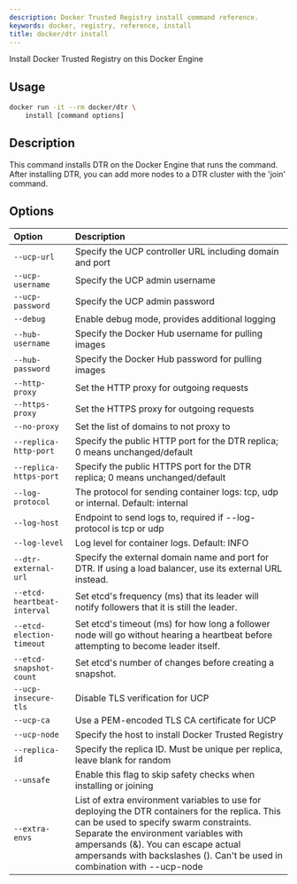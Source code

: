 ```yaml
---
description: Docker Trusted Registry install command reference.
keywords: docker, registry, reference, install
title: docker/dtr install
---
```

Install Docker Trusted Registry on this Docker Engine

## Usage

```bash
docker run -it --rm docker/dtr \
    install [command options]
```

## Description

This command installs DTR on the Docker Engine that runs the command. After installing DTR, you can add more nodes to a DTR cluster with the 'join' command.

## Options

| Option                      | Description                                                                                                                                                                                                                                                                                              |
|:--------------------------- |:-------------------------------------------------------------------------------------------------------------------------------------------------------------------------------------------------------------------------------------------------------------------------------------------------------- |
| `--ucp-url`                 | Specify the UCP controller URL including domain and port                                                                                                                                                                                                                                                 |
| `--ucp-username`            | Specify the UCP admin username                                                                                                                                                                                                                                                                           |
| `--ucp-password`            | Specify the UCP admin password                                                                                                                                                                                                                                                                           |
| `--debug`                   | Enable debug mode, provides additional logging                                                                                                                                                                                                                                                           |
| `--hub-username`            | Specify the Docker Hub username for pulling images                                                                                                                                                                                                                                                       |
| `--hub-password`            | Specify the Docker Hub password for pulling images                                                                                                                                                                                                                                                       |
| `--http-proxy`              | Set the HTTP proxy for outgoing requests                                                                                                                                                                                                                                                                 |
| `--https-proxy`             | Set the HTTPS proxy for outgoing requests                                                                                                                                                                                                                                                                |
| `--no-proxy`                | Set the list of domains to not proxy to                                                                                                                                                                                                                                                                  |
| `--replica-http-port`       | Specify the public HTTP port for the DTR replica; 0 means unchanged/default                                                                                                                                                                                                                              |
| `--replica-https-port`      | Specify the public HTTPS port for the DTR replica; 0 means unchanged/default                                                                                                                                                                                                                             |
| `--log-protocol`            | The protocol for sending container logs: tcp, udp or internal. Default: internal                                                                                                                                                                                                                         |
| `--log-host`                | Endpoint to send logs to, required if --log-protocol is tcp or udp                                                                                                                                                                                                                                       |
| `--log-level`               | Log level for container logs. Default: INFO                                                                                                                                                                                                                                                              |
| `--dtr-external-url`        | Specify the external domain name and port for DTR. If using a load balancer, use its external URL instead.                                                                                                                                                                                               |
| `--etcd-heartbeat-interval` | Set etcd's frequency (ms) that its leader will notify followers that it is still the leader.                                                                                                                                                                                                             |
| `--etcd-election-timeout`   | Set etcd's timeout (ms) for how long a follower node will go without hearing a heartbeat before attempting to become leader itself.                                                                                                                                                                      |
| `--etcd-snapshot-count`     | Set etcd's number of changes before creating a snapshot.                                                                                                                                                                                                                                                 |
| `--ucp-insecure-tls`        | Disable TLS verification for UCP                                                                                                                                                                                                                                                                         |
| `--ucp-ca`                  | Use a PEM-encoded TLS CA certificate for UCP                                                                                                                                                                                                                                                             |
| `--ucp-node`                | Specify the host to install Docker Trusted Registry                                                                                                                                                                                                                                                      |
| `--replica-id`              | Specify the replica ID. Must be unique per replica, leave blank for random                                                                                                                                                                                                                               |
| `--unsafe`                  | Enable this flag to skip safety checks when installing or joining                                                                                                                                                                                                                                        |
| `--extra-envs`              | List of extra environment variables to use for deploying the DTR containers for the replica. This can be used to specify swarm constraints. Separate the environment variables with ampersands (&). You can escape actual ampersands with backslashes (\). Can't be used in combination with --ucp-node |